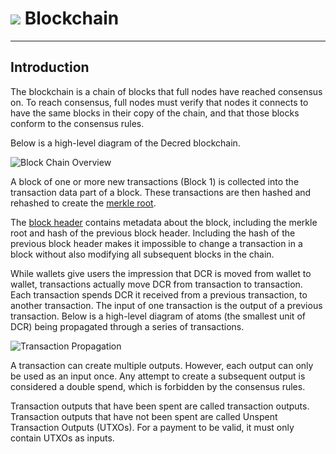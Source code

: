 # <img class="dcr-icon" src="/img/dcr-icons/Blocks.svg" /> Blockchain

---

## Introduction

The blockchain is a chain of blocks that full nodes have reached
consensus on. To reach consensus, full nodes must verify that
nodes it connects to have the same blocks in their copy of the
chain, and that those blocks conform to the consensus rules.

Below is a high-level diagram of the Decred blockchain.

![Block Chain Overview](/img/core-blockchain-concepts/blockchain-overview.svg)

A block of one or more new transactions (Block 1) is collected into
the transaction data part of a block. These transactions are then
hashed and rehashed to create the [merkle root](../developer-guides/merkle-root-construction.md).

The [block header](https://docs.decred.org/advanced/block-header-specifications/)
contains metadata about the block, including
the merkle root and hash of the previous block header.
Including the hash of the previous block header makes it impossible to change
a transaction in a block without also modifying all subsequent blocks
in the chain.

While wallets give users the impression that DCR is moved from wallet
to wallet, transactions actually move DCR from transaction to
transaction.
Each transaction spends DCR it received from a
previous transaction, to another transaction.
The input of one transaction is the output of a previous transaction.
Below is a high-level diagram of atoms (the smallest unit of DCR)
being propagated through a series of transactions.

![Transaction Propagation](/img/core-blockchain-concepts/transaction-propagation.svg)

A transaction can create multiple outputs.
However, each output can only be used as an input once.
Any attempt to create a subsequent
output is considered a double spend, which is forbidden by the
consensus rules.

Transaction outputs that have been spent are called transaction outputs.
Transaction outputs that have not been spent are called Unspent Transaction Outputs (UTXOs).
For a payment to be valid, it must only contain UTXOs as inputs.
